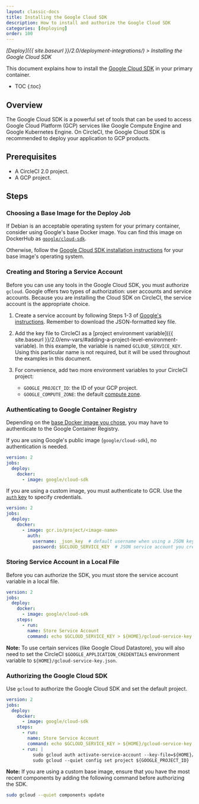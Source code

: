 ```yaml
---
layout: classic-docs
title: Installing the Google Cloud SDK
description: How to install and authorize the Google Cloud SDK
categories: [deploying]
order: 100
---
```


*[Deploy]({{ site.baseurl }}/2.0/deployment-integrations/) > Installing the Google Cloud SDK*

This document explains
how to install the [Google Cloud SDK](https://cloud.google.com/sdk/) in your primary container.

* TOC
{:toc}

## Overview

The Google Cloud SDK is a powerful set of tools
that can be used to access Google Cloud Platform (GCP) services
like Google Compute Engine and Google Kubernetes Engine.
On CircleCI, the Google Cloud SDK is recommended
to deploy your application to GCP products.

## Prerequisites

- A CircleCI 2.0 project.
- A GCP project.

## Steps

### Choosing a Base Image for the Deploy Job

If Debian is an acceptable operating system for your primary container,
consider using Google's base Docker image.
You can find this image on DockerHub as [`google/cloud-sdk`](https://hub.docker.com/r/google/cloud-sdk/).

Otherwise, follow the [Google Cloud SDK installation instructions](https://cloud.google.com/sdk/) for your base image's operating system.

### Creating and Storing a Service Account

Before you can use any tools in the Google Cloud SDK,
you must authorize `gcloud`.
Google offers two types of authorization: user accounts and service accounts.
Because you are installing the Cloud SDK on CircleCI,
the service account is the appropriate choice.

1. Create a service account
by following Steps 1-3 of [Google's instructions](https://cloud.google.com/sdk/docs/authorizing#authorizing_with_a_service_account).
Remember to download the JSON-formatted key file.

2. Add the key file to CircleCI as a [project environment variable]({{ site.baseurl }}/2.0/env-vars/#adding-a-project-level-environment-variable).
In this example, the variable is named `GCLOUD_SERVICE_KEY`.
Using this particular name is not required,
but it will be used throughout the examples in this document.

3. For convenience, add two more environment variables to your CircleCI project:
    - `GOOGLE_PROJECT_ID`: the ID of your GCP project.
    - `GOOGLE_COMPUTE_ZONE`: the default [compute zone](https://cloud.google.com/compute/docs/regions-zones/).


### Authenticating to Google Container Registry

Depending on the [base Docker image you chose](#choosing-a-base-image-for-the-deploy-job),
you may have to authenticate to the Google Container Registry.

If you are using Google's public image (`google/cloud-sdk`),
no authentication is needed.

```yaml
version: 2
jobs:
  deploy:
    docker:
      - image: google/cloud-sdk
```

If you are using a custom image,
you must authenticate to GCR.
Use the [`auth` key](https://circleci.com/docs/2.0/configuration-reference/#docker)
to specify credentials.

```yaml
version: 2
jobs:
  deploy:
    docker:
      - image: gcr.io/project/<image-name>
        auth:
          username: _json_key  # default username when using a JSON key file to authenticate
          password: $GCLOUD_SERVICE_KEY  # JSON service account you created
```

### Storing Service Account in a Local File

Before you can authorize the SDK,
you must store the service account variable in a local file.

```yaml
version: 2
jobs:
  deploy:
    docker:
      - image: google/cloud-sdk
    steps:
      - run:
        name: Store Service Account
        command: echo $GCLOUD_SERVICE_KEY > ${HOME}/gcloud-service-key.json
```

**Note:**
To use certain services (like Google Cloud Datastore),
you will also need
to set the CircleCI `$GOOGLE_APPLICATION_CREDENTIALS` environment variable to `${HOME}/gcloud-service-key.json`.

### Authorizing the Google Cloud SDK

Use `gcloud` to authorize the Google Cloud SDK
and set the default project.

```yaml
version: 2
jobs:
  deploy:
    docker:
      - image: google/cloud-sdk
    steps:
      - run:
        name: Store Service Account
        command: echo $GCLOUD_SERVICE_KEY > ${HOME}/gcloud-service-key.json
      - run: |
          sudo gcloud auth activate-service-account --key-file=${HOME}/gcloud-service-key.json
          sudo gcloud --quiet config set project ${GOOGLE_PROJECT_ID}
```

**Note:**
If you are using a custom base image,
ensure that you have the most recent components
by adding the following command before authorizing the SDK.

```bash
sudo gcloud --quiet components update
```
